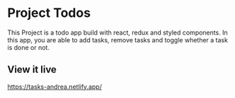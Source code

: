 # Project Todos

This Project is a todo app build with react, redux and styled components. In this app, you are able to add tasks, remove tasks and toggle whether a task is done or not.

## View it live
https://tasks-andrea.netlify.app/

